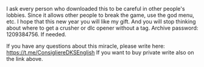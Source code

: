 I ask every person who downloaded this to be careful in other people's lobbies. Since it allows other people to break the game, use the god menu, etc.
I hope that this new year you will like my gift. And you will stop thinking about where to get a crusher or dlc opener without a tag.
Archive password: 1209384756. If needed.

If you have any questions about this miracle, please write here: https://t.me/ConsigliereDKSEnglish
If you want to buy private write also on the link above.
